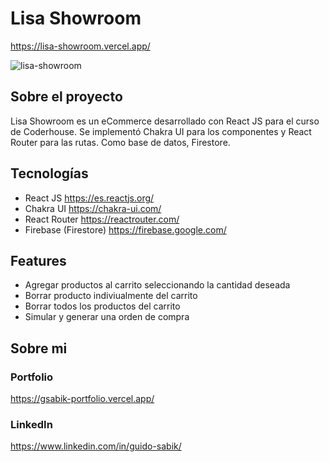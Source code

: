# Lisa Showroom

https://lisa-showroom.vercel.app/

![lisa-showroom](https://user-images.githubusercontent.com/99271482/164957574-8ceeb566-5be9-49e3-8fbd-cc0fc238080b.gif)

## Sobre el proyecto

Lisa Showroom es un eCommerce desarrollado con React JS para el curso de Coderhouse. Se implementó Chakra UI para los componentes y React Router para las rutas. Como base de datos, Firestore.

## Tecnologías

- React JS https://es.reactjs.org/
- Chakra UI https://chakra-ui.com/
- React Router https://reactrouter.com/
- Firebase (Firestore) https://firebase.google.com/

## Features

- Agregar productos al carrito seleccionando la cantidad deseada
- Borrar producto indiviualmente del carrito
- Borrar todos los productos del carrito
- Simular y generar una orden de compra

## Sobre mi

### Portfolio

https://gsabik-portfolio.vercel.app/

### LinkedIn

https://www.linkedin.com/in/guido-sabik/
